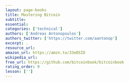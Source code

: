 ```yaml
---
layout: page-books
title: Mastering Bitcoin
subtitle: 
essential: 
categories: ['technical']
authors: ['Andreas Antonopoulos']
authors_twitter: ['https://twitter.com/aantonop']
excerpt: .
resource_url: 
amazon_url: https://amzn.to/33eDSID
wikipedia_url: 
free_url: https://github.com/bitcoinbook/bitcoinbook
rating_order: 9
lesson: ['']
---
```

